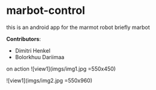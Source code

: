# marbot-control

this is an android app for the marmot robot briefly marbot

**Contributors**:

* Dimitri Henkel
* Bolorkhuu Dariimaa

on action
![view1](imgs/img1.jpg =550x450)


![view1](imgs/img2.jpg =550x960)

